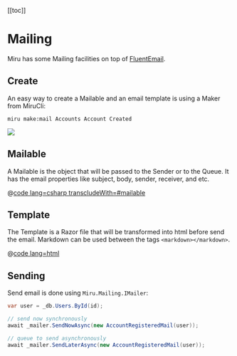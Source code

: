
<!--
Introduction
  fluentemail
  mailable, template, sender
  make
TODO: Adding .AddMailing
Mailable
  from
  to
  subject
  body
  attachment
    CANT QUEUE email with attachment
Template
  TODO: _layout template
Sending
  TODO: smtp driver
  TODO: storage driver
Send Now Or Queue?
  Consider the business requirements
    
TODO: Testing
  

https://playground.dyspatch.io/#/oxygen/new
-->

[[toc]]

# Mailing

Miru has some Mailing facilities on top of [FluentEmail](https://github.com/lukencode/FluentEmail).

## Create

An easy way to create a Mailable and an email template is using a Maker from MiruCli:

```shell
miru make:mail Accounts Account Created
```

![](/Queueing-Make.png)

## Mailable

A Mailable is the object that will be passed to the Sender or to the Queue. It has the email properties like subject, body, sender, receiver, and etc.

@[code lang=csharp transcludeWith=#mailable](@/samples/Mong/src/Mong/Features/Accounts/AccountRegisteredMail.cs)

## Template

The Template is a Razor file that will be transformed into html before send the email. Markdown can be used between the tags ```<markdown></markdown>```.

@[code lang=html](@/samples/Mong/src/Mong/Features/Accounts/AccountRegisteredMail.cshtml)

## Sending

Send email is done using ```Miru.Mailing.IMailer```:

```csharp
var user = _db.Users.ById(id);

// send now synchronously
await _mailer.SendNowAsync(new AccountRegisteredMail(user));

// queue to send asynchronously
await _mailer.SendLaterAsync(new AccountRegisteredMail(user));
```
